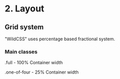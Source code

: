 # 2. Layout


## Grid system

"WildCSS" uses percentage based fractional system.


### Main classes

.full - 100% Container width

.one-of-four - 25% Container width
